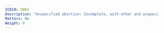```yaml
---
ICD10: O063
Description: "Unspecified abortion: Incomplete, with other and unspecified complications"
Matters: No
Weight: 0
---
```

